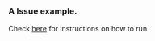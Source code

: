 ### A Issue example.
Check [here](https://github.com/FleekHQ/space-daemon/tree/master/examples/bucketIssues#issue-with-threads-daemon-not-properly-shutting-down-its-badger-resource) for instructions on how to run